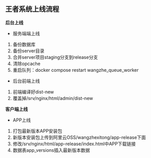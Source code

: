 ## 王者系统上线流程

**后台上线**

- 服务端端上线

1. 备份数据库
2. 备份server目录
3. 合并server项目staging分支到release分支
4. 清除opcache
5. 重启队列：docker compose restart wangzhe_queue_worker

- 后台前端上线

1. 前端编译好dist-new
2. 覆盖掉/srv/nginx/html/admin/dist-new

**客户端上线**

- APP上线

1. 打包最新版本APP安装包
2. 新版本安装包上传到阿里云OSS/wangzhexitong/app-release下面
3. 修改/srv/nginx/html/app-release/index.html中APP下载链接
4. 数据表app_versions插入最新版本数据